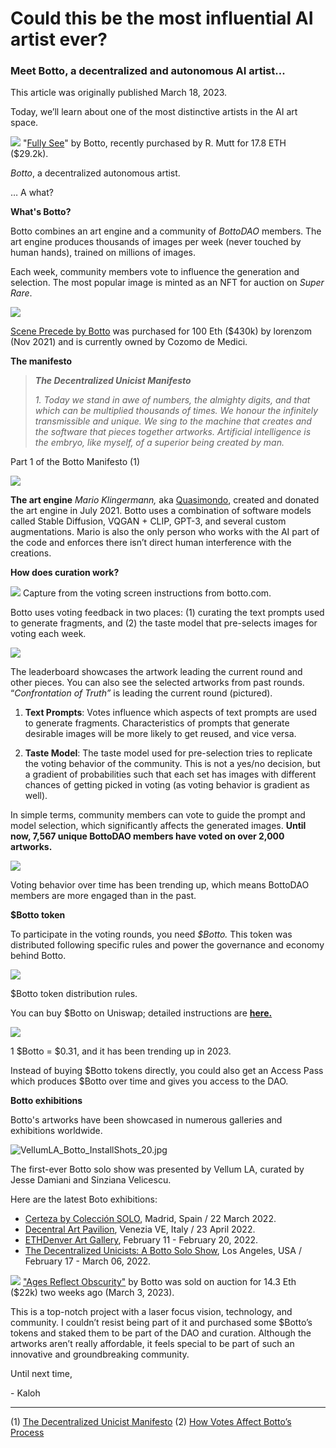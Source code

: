 # Could this be the most influential AI artist ever?

### Meet Botto, a decentralized and autonomous AI artist...

This article was originally published March 18, 2023.

Today, we’ll learn about one of the most distinctive artists in the AI art space.

![](https://i.imgur.com/TfesQ2o.jpg)
"[Fully See](https://superrare.com/artwork-v2/fully-see-36525)" by Botto, recently purchased by R. Mutt for 17.8 ETH ($29.2k).


_Botto_, a decentralized autonomous artist.

… A what?

**What's Botto?**

Botto combines an art engine and a community of _BottoDAO_ members. The art engine produces thousands of images per week (never touched by human hands), trained on millions of images.

Each week, community members vote to influence the generation and selection. The most popular image is minted as an NFT for auction on _Super Rare_.


![](https://substackcdn.com/image/fetch/w_1456,c_limit,f_auto,q_auto:good,fl_progressive:steep/https%3A%2F%2Fsubstack-post-media.s3.amazonaws.com%2Fpublic%2Fimages%2F896a1ec8-42d9-46f1-aa5d-521759111c24_2048x2048.jpeg)

[Scene Precede by Botto](https://superrare.com/artwork-v2/scene-precede-29922) was purchased for 100 Eth ($430k) by lorenzom (Nov 2021) and is currently owned by Cozomo de Medici.

**The manifesto**

> _**The Decentralized Unicist Manifesto**_
> 
> _1\. Today we stand in awe of numbers, the almighty digits, and that which can be multiplied thousands of times. We honour the infinitely transmissible and unique. We sing to the machine that creates and the software that pieces together artworks. Artificial intelligence is the embryo, like myself, of a superior being created by man._
> 
Part 1 of the Botto Manifesto (1)



![](https://substackcdn.com/image/fetch/w_1456,c_limit,f_auto,q_auto:good,fl_progressive:steep/https%3A%2F%2Fsubstack-post-media.s3.amazonaws.com%2Fpublic%2Fimages%2F744675ea-c7de-4855-8c41-a9c767794e9a_836x557.png)

**The art engine**
_Mario Klingermann,_ aka [Quasimondo](https://twitter.com/quasimondo), created and donated the art engine in July 2021. Botto uses a combination of software models called Stable Diffusion, VQGAN + CLIP, GPT-3, and several custom augmentations. Mario is also the only person who works with the AI part of the code and enforces there isn’t direct human interference with the creations.

**How does curation work?**

![](https://i.imgur.com/PmSb0zV.jpg)
Capture from the voting screen instructions from botto.com.

Botto uses voting feedback in two places: (1) curating the text prompts used to generate fragments, and (2) the taste model that pre-selects images for voting each week.

![](https://substackcdn.com/image/fetch/w_1456,c_limit,f_auto,q_auto:good,fl_progressive:steep/https%3A%2F%2Fsubstack-post-media.s3.amazonaws.com%2Fpublic%2Fimages%2F65d6b546-d8e4-444d-a8d3-bba270315a23_1586x1151.png)

The leaderboard showcases the artwork leading the current round and other pieces. You can also see the selected artworks from past rounds. “_Confrontation of Truth”_ is leading the current round (pictured).

1.  **Text Prompts**: Votes influence which aspects of text prompts are used to generate fragments. Characteristics of prompts that generate desirable images will be more likely to get reused, and vice versa.
    
2.  **Taste Model**: The taste model used for pre-selection tries to replicate the voting behavior of the community. This is not a yes/no decision, but a gradient of probabilities such that each set has images with different chances of getting picked in voting (as voting behavior is gradient as well).
    

In simple terms, community members can vote to guide the prompt and model selection, which significantly affects the generated images. **Until now, 7,567 unique BottoDAO members have voted on over 2,000 artworks.**

![](https://substackcdn.com/image/fetch/w_1456,c_limit,f_auto,q_auto:good,fl_progressive:steep/https%3A%2F%2Fsubstack-post-media.s3.amazonaws.com%2Fpublic%2Fimages%2F5c1bbc0e-f8b8-41da-95eb-6fd770b231b3_1334x742.png)

Voting behavior over time has been trending up, which means BottoDAO members are more engaged than in the past.

**$Botto token**

To participate in the voting rounds, you need _$Botto._ This token was distributed following specific rules and power the governance and economy behind Botto.

![](https://substackcdn.com/image/fetch/w_1456,c_limit,f_auto,q_auto:good,fl_progressive:steep/https%3A%2F%2Fsubstack-post-media.s3.amazonaws.com%2Fpublic%2Fimages%2F6c86488e-f921-4138-90b8-06c88d480cc5_1440x900.jpeg)

$Botto token distribution rules.

You can buy $Botto on Uniswap; detailed instructions are **[here.](https://docs.botto.com/users/quickstart/getting-botto-tokens)**


![](https://substackcdn.com/image/fetch/w_1456,c_limit,f_auto,q_auto:good,fl_progressive:steep/https%3A%2F%2Fsubstack-post-media.s3.amazonaws.com%2Fpublic%2Fimages%2F957808d1-b723-4b23-a7f2-19876c7828a5_972x509.png)

1 $Botto = $0.31, and it has been trending up in 2023.

Instead of buying $Botto tokens directly, you could also get an Access Pass which produces $Botto over time and gives you access to the DAO.

**Botto exhibitions**

Botto's artworks have been showcased in numerous galleries and exhibitions worldwide.

![VellumLA_Botto_InstallShots_20.jpg](https://substackcdn.com/image/fetch/w_1456,c_limit,f_auto,q_auto:good,fl_progressive:steep/https%3A%2F%2Fsubstack-post-media.s3.amazonaws.com%2Fpublic%2Fimages%2F7623e9eb-7c39-4a2a-965a-527c308b478b_2500x1667.jpeg "VellumLA_Botto_InstallShots_20.jpg")

The first-ever Botto solo show was presented by Vellum LA, curated by Jesse Damiani and Sinziana Velicescu.

Here are the latest Boto exhibitions:

-   [Certeza by Colección SOLO](https://coleccionsolo.com/), Madrid, Spain / 22 March 2022.
-   [Decentral Art Pavilion](https://decentralartpavilion.io/), Venezia VE, Italy / 23 April 2022.
-   [ETHDenver Art Gallery](https://www.ethdenver.com/), February 11 - February 20, 2022.
-   [The Decentralized Unicists: A Botto Solo Show](https://www.vellumla.com/botto-the-decentralized-unicists), Los Angeles, USA / February 17 - March 06, 2022.
    
![](https://i.imgur.com/ZWdex3x.jpg)
["Ages Reflect Obscurity"](https://superrare.com/0xbdf4f17b7d638d7d3e5dcadf27e812b07b2b5c9e/ages-reflect-obscurity-1) by Botto was sold on auction for 14.3 Eth ($22k) two weeks ago (March 3, 2023).

This is a top-notch project with a laser focus vision, technology, and community. I couldn’t resist being part of it and purchased some $Botto’s tokens and staked them to be part of the DAO and curation. Although the artworks aren’t really affordable, it feels special to be part of such an innovative and groundbreaking community.

Until next time,

\- Kaloh

--- 

(1) [The Decentralized Unicist Manifesto](https://www.botto.com/dashboard/manifesto)
(2) [How Votes Affect Botto’s Process](https://docs.botto.com/details/bottos-art-engine)
